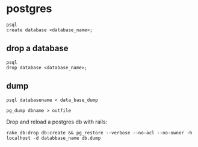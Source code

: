# postgres

```
psql
create database <database_name>;
```

## drop a database
```
psql
drop database <database_name>;
```

## dump
```
psql databasename < data_base_dump
```

```
pg_dump dbname > outfile
```

Drop and reload a postgres db with rails:
```
rake db:drop db:create && pg_restore --verbose --no-acl --no-owner -h localhost -d databbase_name db.dump
